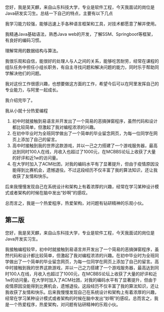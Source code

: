 您好，我是吴天麒，来自山东科技大学，专业是软件工程，今天我面试的岗位是Java研发实习生。总结一下自己的特点，主要有以下几点

我学习能力较强，能够迅速上手各种语言框架和工具，对技术都愿意了解并使用。

我精通Java基础语法，熟悉Java web的开发，了解SSM、Springboot等框架，有良好的编码习惯。

理解常用的数据结构与算法。

我很乐观和自信，能很好的处理人与人之间的关系，能够吃苦耐劳，经常在课程的组队任务中担任小组长职务，有自主寻找问题和解决问题的能力，同时乐于帮助同学解决他们的问题。



我对这份工作很感兴趣，也想要做这方面的工作，希望今后可以在阿里发挥自己的专业能力，与阿里一起成长。

我介绍完毕了。



我从小就十分热爱编程

1. 初中时就接触到易语言并开发出了一个简易的恶搞弹窗程序，虽然代码和设计都比较简单，但激起了我对编程浓浓的兴趣。
2. 在初中毕业时为全班同学做出了一个简单的毕业留念网页，为每一位同学在网页上添加了自己的留言。
3. 高中时接触到我的世界这款游戏，并以一己之力搭建了一个游戏服务器，最高达到同时100人在线，月收入也超过了1000元，在MCBBS论坛上收获了大量的好评和近1w的访问量。
4. 在大学时加入了ACM社团，对我的编码水平有了显著提升，但由于疫情原因没能得到比赛机会，遗憾退役。不过这段经历不仅丰富了我的算法知识，还让我收获了友情和快乐。

后来我慢慢发现自己在系统设计和架构上有着浓厚的兴趣，经常在学习某种设计模式或者架构的时候在脑中发出“妙啊”的感叹。

总而言之，我是一个热爱程序，热爱架构，对问题有钻研精神的乐观小伙。



## 第二版

您好，我是吴天麒，来自山东科技大学，专业是软件工程，今天我面试的岗位是Java开发实习生。



我接触编程较早，初中时就接触到易语言并开发出了一个简易的恶搞弹窗程序，虽然代码和设计都比较简单，但激起了我对编程浓浓的兴趣。在初中毕业时为全班同学做出了一个简单的毕业留念网页，为每一位同学在网页上添加了自己的留言。高中时接触到我的世界这款游戏，并以一己之力搭建了一个游戏服务器，最高达到同时100人在线，月收入也超过了1000元，在MCBBS论坛上收获了大量的好评和近1w的访问量。在大学时加入了ACM社团，对我的编码水平有了显著提升，但由于疫情原因没能得到比赛机会，遗憾退役。这段经历不仅丰富了我的算法知识，还让我收获了友情和快乐。后来我慢慢发现自己在系统设计和架构上有着浓厚的兴趣，经常在学习某种设计模式或者架构的时候在脑中发出“妙啊”的感叹。总而言之，我是一个热爱程序，热爱架构，对问题有钻研精神的乐观小伙。
